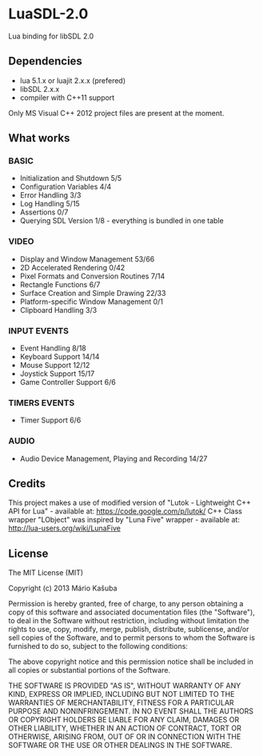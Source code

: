 LuaSDL-2.0
===============

Lua binding for libSDL 2.0

Dependencies
------------

- lua 5.1.x or luajit 2.x.x (prefered)
- libSDL 2.x.x
- compiler with C++11 support

Only MS Visual C++ 2012 project files are present at the moment.

What works
-------------

### BASIC
- Initialization and Shutdown 5/5
- Configuration Variables 4/4
- Error Handling 3/3
- Log Handling 5/15
- Assertions 0/7
- Querying SDL Version 1/8 - everything is bundled in one table

### VIDEO
- Display and Window Management 53/66
- 2D Accelerated Rendering 0/42
- Pixel Formats and Conversion Routines 7/14
- Rectangle Functions 6/7
- Surface Creation and Simple Drawing 22/33
- Platform-specific Window Management 0/1
- Clipboard Handling 3/3

### INPUT EVENTS
- Event Handling 8/18
- Keyboard Support 14/14
- Mouse Support 12/12
- Joystick Support 15/17
- Game Controller Support 6/6

### TIMERS EVENTS
- Timer Support 6/6

### AUDIO
- Audio Device Management, Playing and Recording 14/27

Credits
-------------

This project makes a use of modified version of "Lutok - Lightweight C++ API for Lua" - available at: https://code.google.com/p/lutok/
C++ Class wrapper "LObject" was inspired by "Luna Five" wrapper - available at: http://lua-users.org/wiki/LunaFive

License
-------------

The MIT License (MIT)

Copyright (c) 2013 Mário Kašuba

Permission is hereby granted, free of charge, to any person obtaining a copy
of this software and associated documentation files (the "Software"), to deal
in the Software without restriction, including without limitation the rights
to use, copy, modify, merge, publish, distribute, sublicense, and/or sell
copies of the Software, and to permit persons to whom the Software is
furnished to do so, subject to the following conditions:

The above copyright notice and this permission notice shall be included in
all copies or substantial portions of the Software.

THE SOFTWARE IS PROVIDED "AS IS", WITHOUT WARRANTY OF ANY KIND, EXPRESS OR
IMPLIED, INCLUDING BUT NOT LIMITED TO THE WARRANTIES OF MERCHANTABILITY,
FITNESS FOR A PARTICULAR PURPOSE AND NONINFRINGEMENT. IN NO EVENT SHALL THE
AUTHORS OR COPYRIGHT HOLDERS BE LIABLE FOR ANY CLAIM, DAMAGES OR OTHER
LIABILITY, WHETHER IN AN ACTION OF CONTRACT, TORT OR OTHERWISE, ARISING FROM,
OUT OF OR IN CONNECTION WITH THE SOFTWARE OR THE USE OR OTHER DEALINGS IN
THE SOFTWARE.
